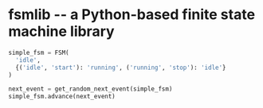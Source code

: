 # fsmlib -- a Python-based finite state machine library

```python
simple_fsm = FSM(
  'idle',
  {('idle', 'start'): 'running', ('running', 'stop'): 'idle'}
)

next_event = get_random_next_event(simple_fsm)
simple_fsm.advance(next_event)
